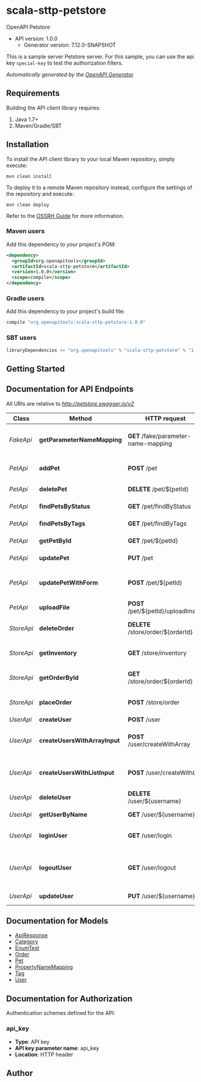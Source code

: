 # scala-sttp-petstore

OpenAPI Petstore
- API version: 1.0.0
  - Generator version: 7.12.0-SNAPSHOT

This is a sample server Petstore server. For this sample, you can use the api key `special-key` to test the authorization filters.


*Automatically generated by the [OpenAPI Generator](https://openapi-generator.tech)*

## Requirements

Building the API client library requires:
1. Java 1.7+
2. Maven/Gradle/SBT

## Installation

To install the API client library to your local Maven repository, simply execute:

```shell
mvn clean install
```

To deploy it to a remote Maven repository instead, configure the settings of the repository and execute:

```shell
mvn clean deploy
```

Refer to the [OSSRH Guide](http://central.sonatype.org/pages/ossrh-guide.html) for more information.

### Maven users

Add this dependency to your project's POM:

```xml
<dependency>
  <groupId>org.openapitools</groupId>
  <artifactId>scala-sttp-petstore</artifactId>
  <version>1.0.0</version>
  <scope>compile</scope>
</dependency>
```

### Gradle users

Add this dependency to your project's build file:

```groovy
compile "org.openapitools:scala-sttp-petstore:1.0.0"
```

### SBT users

```scala
libraryDependencies += "org.openapitools" % "scala-sttp-petstore" % "1.0.0"
```

## Getting Started

## Documentation for API Endpoints

All URIs are relative to *http://petstore.swagger.io/v2*

Class | Method | HTTP request | Description
------------ | ------------- | ------------- | -------------
*FakeApi* | **getParameterNameMapping** | **GET** /fake/parameter-name-mapping | parameter name mapping test
*PetApi* | **addPet** | **POST** /pet | Add a new pet to the store
*PetApi* | **deletePet** | **DELETE** /pet/${petId} | Deletes a pet
*PetApi* | **findPetsByStatus** | **GET** /pet/findByStatus | Finds Pets by status
*PetApi* | **findPetsByTags** | **GET** /pet/findByTags | Finds Pets by tags
*PetApi* | **getPetById** | **GET** /pet/${petId} | Find pet by ID
*PetApi* | **updatePet** | **PUT** /pet | Update an existing pet
*PetApi* | **updatePetWithForm** | **POST** /pet/${petId} | Updates a pet in the store with form data
*PetApi* | **uploadFile** | **POST** /pet/${petId}/uploadImage | uploads an image
*StoreApi* | **deleteOrder** | **DELETE** /store/order/${orderId} | Delete purchase order by ID
*StoreApi* | **getInventory** | **GET** /store/inventory | Returns pet inventories by status
*StoreApi* | **getOrderById** | **GET** /store/order/${orderId} | Find purchase order by ID
*StoreApi* | **placeOrder** | **POST** /store/order | Place an order for a pet
*UserApi* | **createUser** | **POST** /user | Create user
*UserApi* | **createUsersWithArrayInput** | **POST** /user/createWithArray | Creates list of users with given input array
*UserApi* | **createUsersWithListInput** | **POST** /user/createWithList | Creates list of users with given input array
*UserApi* | **deleteUser** | **DELETE** /user/${username} | Delete user
*UserApi* | **getUserByName** | **GET** /user/${username} | Get user by user name
*UserApi* | **loginUser** | **GET** /user/login | Logs user into the system
*UserApi* | **logoutUser** | **GET** /user/logout | Logs out current logged in user session
*UserApi* | **updateUser** | **PUT** /user/${username} | Updated user


## Documentation for Models

 - [ApiResponse](ApiResponse.md)
 - [Category](Category.md)
 - [EnumTest](EnumTest.md)
 - [Order](Order.md)
 - [Pet](Pet.md)
 - [PropertyNameMapping](PropertyNameMapping.md)
 - [Tag](Tag.md)
 - [User](User.md)


<a id="documentation-for-authorization"></a>
## Documentation for Authorization


Authentication schemes defined for the API:
<a id="api_key"></a>
### api_key

- **Type**: API key
- **API key parameter name**: api_key
- **Location**: HTTP header


## Author



